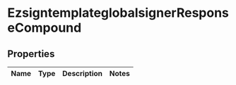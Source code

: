 
# EzsigntemplateglobalsignerResponseCompound

## Properties
| Name | Type | Description | Notes |
| ------------ | ------------- | ------------- | ------------- |



